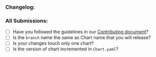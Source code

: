 ### Changelog:

### All Submissions:

* [ ] Have you followed the guidelines in our [Contributing document](CONTRIBUTING.md)?
* [ ] Is the `branch` name the same as Chart name that you will release?
* [ ] Is your changes touch only one chart?
* [ ] Is the version of chart incremented in `Chart.yaml`?
